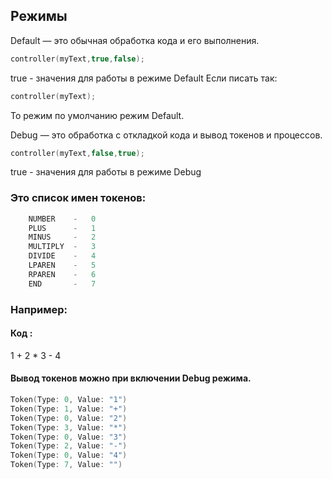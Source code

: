 ## Режимы
Default — это обычная обработка кода и его выполнения.
```cpp
controller(myText,true,false);
```
true - значения для работы в режиме Default 
Если писать так:
```cpp
controller(myText);
```
То режим по умолчанию режим Default.

Debug — это обработка с откладкой кода и вывод токенов и процессов.
```cpp
controller(myText,false,true);
```
true - значения для работы в режиме Debug 



### Это  список имен токенов:
``` cpp
    NUMBER    -   0
    PLUS      -   1
    MINUS     -   2
    MULTIPLY  -   3
    DIVIDE    -   4
    LPAREN    -   5
    RPAREN    -   6
    END       -   7
```
### Например:
#### Код :
1 + 2 * 3 - 4
#### Вывод токенов можно при включении Debug режима.
```cpp
Token(Type: 0, Value: "1")
Token(Type: 1, Value: "+")
Token(Type: 0, Value: "2")
Token(Type: 3, Value: "*")
Token(Type: 0, Value: "3")
Token(Type: 2, Value: "-")
Token(Type: 0, Value: "4")
Token(Type: 7, Value: "")
```

